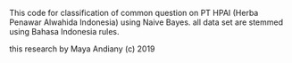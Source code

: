 This code for classification of common question on PT HPAI (Herba Penawar Alwahida Indonesia) using Naive Bayes.
all data set are stemmed using Bahasa Indonesia rules.

this research by Maya Andiany (c) 2019



